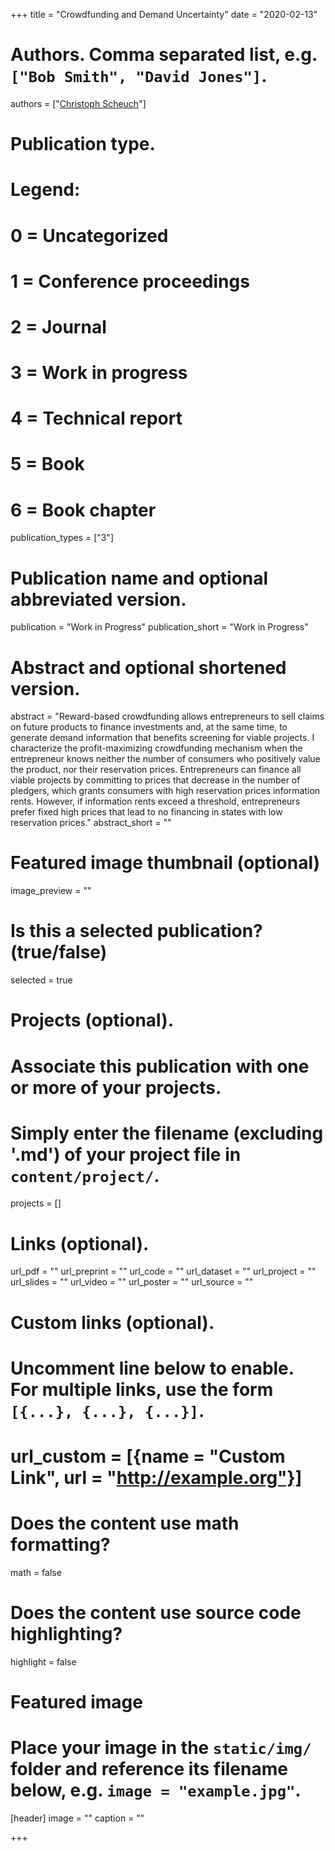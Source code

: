 +++
title = "Crowdfunding and Demand Uncertainty"
date = "2020-02-13"

# Authors. Comma separated list, e.g. `["Bob Smith", "David Jones"]`.
authors = ["[Christoph Scheuch](https://christophscheuch.github.io/)"]

# Publication type.
# Legend:
# 0 = Uncategorized
# 1 = Conference proceedings
# 2 = Journal
# 3 = Work in progress
# 4 = Technical report
# 5 = Book
# 6 = Book chapter
publication_types = ["3"]

# Publication name and optional abbreviated version.
publication = "Work in Progress"
publication_short = "Work in Progress"

# Abstract and optional shortened version.
abstract = "Reward-based crowdfunding allows entrepreneurs to sell claims on future products to finance investments and, at the same time, to generate demand information that benefits screening for viable projects. I characterize the profit-maximizing crowdfunding mechanism when the entrepreneur knows neither the number of consumers who positively value the product, nor their reservation prices. Entrepreneurs can finance all viable projects by committing to prices that decrease in the number of pledgers, which grants consumers with high reservation prices information rents. However, if information rents exceed a threshold, entrepreneurs prefer fixed high prices that lead to no financing in states with low reservation prices."
abstract_short = ""

# Featured image thumbnail (optional)
image_preview = ""

# Is this a selected publication? (true/false)
selected = true

# Projects (optional).
#   Associate this publication with one or more of your projects.
#   Simply enter the filename (excluding '.md') of your project file in `content/project/`.
projects = []

# Links (optional).
url_pdf = ""
url_preprint = ""
url_code = ""
url_dataset = ""
url_project = ""
url_slides = ""
url_video = ""
url_poster = ""
url_source = ""

# Custom links (optional).
#   Uncomment line below to enable. For multiple links, use the form `[{...}, {...}, {...}]`.
# url_custom = [{name = "Custom Link", url = "http://example.org"}]

# Does the content use math formatting?
math = false

# Does the content use source code highlighting?
highlight = false

# Featured image
# Place your image in the `static/img/` folder and reference its filename below, e.g. `image = "example.jpg"`.
[header]
image = ""
caption = ""

+++


